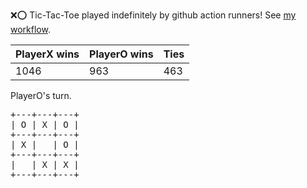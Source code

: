 :x::o: Tic-Tac-Toe played indefinitely by github action runners! See [my workflow](.github/workflows/play.yaml).

|PlayerX wins|PlayerO wins|Ties|
|-|-|-|
|1046|963|463|

PlayerO's turn.

<pre>
+---+---+---+
| O | X | O |
+---+---+---+
| X |   | O |
+---+---+---+
|   | X | X |
+---+---+---+
</pre>